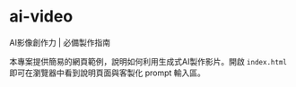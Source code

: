 # ai-video

AI影像創作力 | 必備製作指南

本專案提供簡易的網頁範例，說明如何利用生成式AI製作影片。開啟 `index.html` 即可在瀏覽器中看到說明頁面與客製化 prompt 輸入區。
